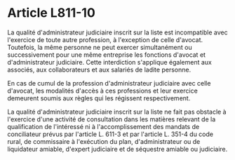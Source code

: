 # Article L811-10

La qualité d'administrateur judiciaire inscrit sur la liste est incompatible avec l'exercice de toute autre profession, à l'exception de celle d'avocat. Toutefois, la même personne ne peut exercer simultanément ou successivement pour une même entreprise les fonctions d'avocat et d'administrateur judiciaire. Cette interdiction s'applique également aux associés, aux collaborateurs et aux salariés de ladite personne.

En cas de cumul de la profession d'administrateur judiciaire avec celle d'avocat, les modalités d'accès à ces professions et leur exercice demeurent soumis aux règles qui les régissent respectivement.

La qualité d'administrateur judiciaire inscrit sur la liste ne fait pas obstacle à l'exercice d'une activité de consultation dans les matières relevant de la qualification de l'intéressé ni à l'accomplissement des mandats de conciliateur prévus par l'article L. 611-3 et par l'article L. 351-4 du code rural, de commissaire à l'exécution du plan, d'administrateur ou de liquidateur amiable, d'expert judiciaire et de séquestre amiable ou judiciaire.
